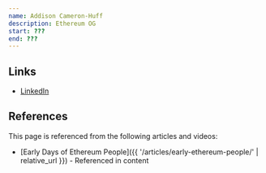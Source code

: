 ```yaml
---
name: Addison Cameron-Huff
description: Ethereum OG
start: ???
end: ???
---
```


## Links
- [LinkedIn](https://www.linkedin.com/in/addisoncameronhuff/)

## References

This page is referenced from the following articles and videos:

- [Early Days of Ethereum People]({{ '/articles/early-ethereum-people/' | relative_url }}) - Referenced in content